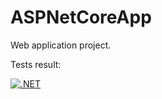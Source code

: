 # ASPNetCoreApp

Web application project.


Tests result:

[![.NET](https://github.com/bymagka/ASPNetCoreApp/actions/workflows/TestingProject.yml/badge.svg)](https://github.com/bymagka/ASPNetCoreApp/actions/workflows/TestingProject.yml)
